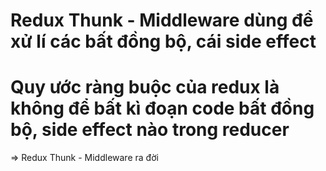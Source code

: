 # Redux Thunk - Middleware dùng để xử lí các bất đồng bộ, cái side effect

# Quy ước ràng buộc của redux là không để bất kì đoạn code bất đồng bộ, side effect nào trong reducer

=> Redux Thunk - Middleware ra đời
